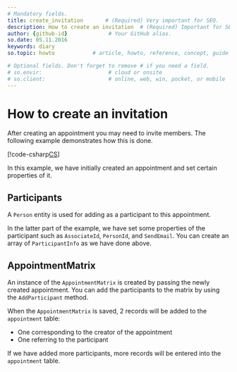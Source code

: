 ```yaml
---
# Mandatory fields.
title: create_invitation       # (Required) Very important for SEO.
description: How to create an invitation  # (Required) Important for SEO.
author: {github-id}             # Your GitHub alias.
so.date: 05.11.2016
keywords: diary
so.topic: howto            # article, howto, reference, concept, guide

# Optional fields. Don't forget to remove # if you need a field.
# so.envir:                     # cloud or onsite
# so.client:                    # online, web, win, pocket, or mobile
---
```


# How to create an invitation

After creating an appointment you may need to invite members. The following example demonstrates how this is done.

[!code-csharp[CS](includes/create-invite.cs)]

In this example, we have initially created an appointment and set certain properties of it.

## Participants

A `Person` entity is used for adding as a participant to this appointment.

In the latter part of the example, we have set some properties of the participant such as `AssociateId`, `PersonId`, and `SendEmail`. You can create an array of `ParticipantInfo` as we have done above.

## AppointmentMatrix

An instance of the `AppointmentMatrix` is created by passing the newly created appointment. You can add the participants to the matrix by using the `AddParticipant` method.

When the `AppointmentMatrix` is saved, 2 records will be added to the `appointment` table:

* One corresponding to the creator of the appointment
* One referring to the participant

If we have added more participants, more records will be entered into the `appointment` table.
